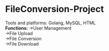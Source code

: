 # FileConversion-Project
Tools and platforms: Golang, MySQL, HTML  <br>
**Functions:**
  ->User Management <br>
  ->File Upload <br>
  ->File Conversion <br>
  ->File Download <br>
